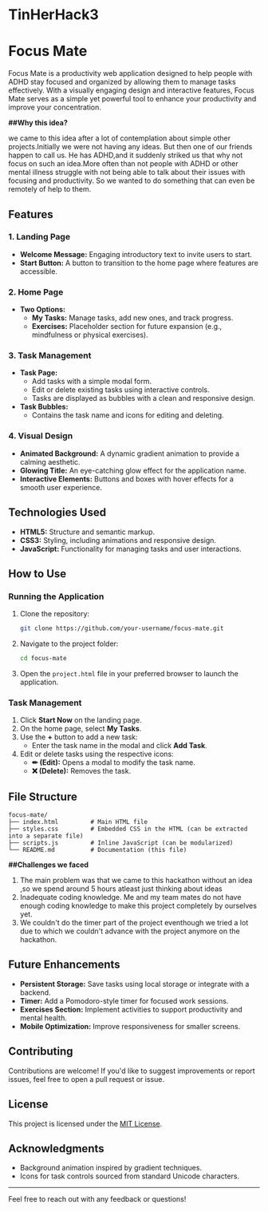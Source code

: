 # TinHerHack3
# Focus Mate

Focus Mate is a productivity web application designed to help people with ADHD  stay focused and organized by allowing them to manage tasks effectively. With a visually engaging design and interactive features, Focus Mate serves as a simple yet powerful tool to enhance your productivity and improve your concentration.

**##Why this idea?**

we came to this idea after a lot of contemplation about simple other projects.Initially we were not having any ideas. But then one of our friends happen to call 
us. He has ADHD,and it suddenly striked us that why not focus on such an idea.More often than not people with ADHD or other mental illness struggle with not being able to talk about their issues with focusing and productivity. So we wanted to do something that can even be remotely of help to them.
## Features

### 1. Landing Page
- **Welcome Message:** Engaging introductory text to invite users to start.
- **Start Button:** A button to transition to the home page where features are accessible.

### 2. Home Page
- **Two Options:**
  - **My Tasks:** Manage tasks, add new ones, and track progress.
  - **Exercises:** Placeholder section for future expansion (e.g., mindfulness or physical exercises).

### 3. Task Management
- **Task Page:**
  - Add tasks with a simple modal form.
  - Edit or delete existing tasks using interactive controls.
  - Tasks are displayed as bubbles with a clean and responsive design.
- **Task Bubbles:**
  - Contains the task name and icons for editing and deleting.

### 4. Visual Design
- **Animated Background:** A dynamic gradient animation to provide a calming aesthetic.
- **Glowing Title:** An eye-catching glow effect for the application name.
- **Interactive Elements:** Buttons and boxes with hover effects for a smooth user experience.

## Technologies Used
- **HTML5:** Structure and semantic markup.
- **CSS3:** Styling, including animations and responsive design.
- **JavaScript:** Functionality for managing tasks and user interactions.

## How to Use

### Running the Application
1. Clone the repository:
   ```bash
   git clone https://github.com/your-username/focus-mate.git
   ```
2. Navigate to the project folder:
   ```bash
   cd focus-mate
   ```
3. Open the `project.html` file in your preferred browser to launch the application.

### Task Management
1. Click **Start Now** on the landing page.
2. On the home page, select **My Tasks**.
3. Use the **+** button to add a new task:
   - Enter the task name in the modal and click **Add Task**.
4. Edit or delete tasks using the respective icons:
   - **✏ (Edit):** Opens a modal to modify the task name.
   - **❌ (Delete):** Removes the task.

## File Structure
```
focus-mate/
├── index.html         # Main HTML file
├── styles.css         # Embedded CSS in the HTML (can be extracted into a separate file)
├── scripts.js         # Inline JavaScript (can be modularized)
└── README.md          # Documentation (this file)
```

**##Challenges we faced**
1. The main problem was that we came to this hackathon without an idea ,so we spend around 5 hours atleast just thinking about ideas
2. Inadequate coding knowledge. Me and my team mates do not have enough coding knowledge to make this project completely by ourselves yet.
3. We couldn't do the timer part of the project eventhough we tried a lot due to which we couldn't advance with the project anymore on the hackathon.

## Future Enhancements
- **Persistent Storage:** Save tasks using local storage or integrate with a backend.
- **Timer:** Add a Pomodoro-style timer for focused work sessions.
- **Exercises Section:** Implement activities to support productivity and mental health.
- **Mobile Optimization:** Improve responsiveness for smaller screens.

## Contributing
Contributions are welcome! If you'd like to suggest improvements or report issues, feel free to open a pull request or issue.

## License
This project is licensed under the [MIT License](LICENSE).

## Acknowledgments
- Background animation inspired by gradient techniques.
- Icons for task controls sourced from standard Unicode characters.

---
Feel free to reach out with any feedback or questions!

